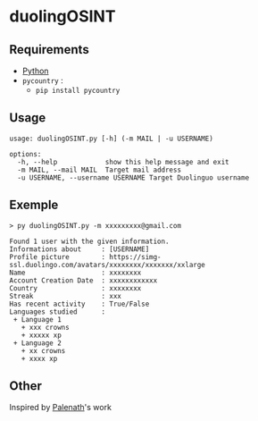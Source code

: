 # duolingOSINT

## Requirements

+ [Python](https://www.python.org/downloads/)
+ `pycountry` :
  + `pip install pycountry`

## Usage

```
usage: duolingOSINT.py [-h] (-m MAIL | -u USERNAME)

options:
  -h, --help            show this help message and exit
  -m MAIL, --mail MAIL  Target mail address
  -u USERNAME, --username USERNAME Target Duolinguo username
```

## Exemple

```
> py duolingOSINT.py -m xxxxxxxxx@gmail.com

Found 1 user with the given information.
Informations about     : [USERNAME]
Profile picture        : https://simg-ssl.duolingo.com/avatars/xxxxxxxx/xxxxxxx/xxlarge
Name                   : xxxxxxxx
Account Creation Date  : xxxxxxxxxxxx
Country                : xxxxxxxx
Streak                 : xxx
Has recent activity    : True/False
Languages studied      : 
 + Language 1
   + xxx crowns
   + xxxxx xp
 + Language 2
   + xx crowns
   + xxxx xp
```

## Other

Inspired by [Palenath](https://github.com/megadose)'s work
